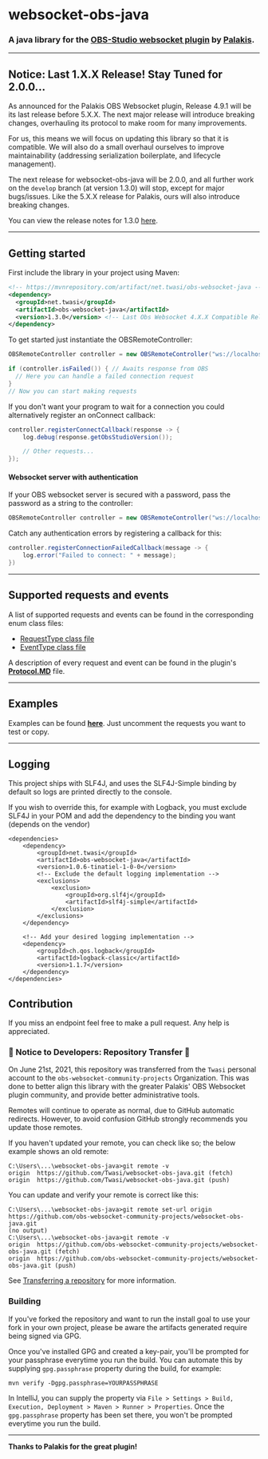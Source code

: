 
# websocket-obs-java
### A java library for the [**OBS-Studio websocket plugin**](https://github.com/Palakis/obs-websocket) by [**Palakis**](https://github.com/Palakis).

---

## Notice: Last 1.X.X Release! Stay Tuned for 2.0.0...
As announced for the Palakis OBS Websocket plugin, Release 4.9.1 will be its last release before 5.X.X. The next major release will introduce breaking changes, overhauling its protocol to make room for many improvements.

For us, this means we will focus on updating this library so that it is compatible. We will also do a small overhaul ourselves to improve maintainability (addressing serialization boilerplate, and lifecycle management).

The next release for websocket-obs-java will be 2.0.0, and all further work on the `develop` branch (at version 1.3.0) will stop, except for major bugs/issues. Like the 5.X.X release for Palakis, ours will also introduce breaking changes.

You can view the release notes for 1.3.0 [here](https://github.com/Twasi/websocket-obs-java/pull/44).

---
## Getting started

First include the library in your project using Maven:

```xml
<!-- https://mvnrepository.com/artifact/net.twasi/obs-websocket-java -->
<dependency>
  <groupId>net.twasi</groupId>
  <artifactId>obs-websocket-java</artifactId>
  <version>1.3.0</version> <!-- Last Obs Websocket 4.X.X Compatible Release -->
</dependency>
```

To get started just instantiate the OBSRemoteController:

```java
OBSRemoteController controller = new OBSRemoteController("ws://localhost:4444", false);

if (controller.isFailed()) { // Awaits response from OBS
  // Here you can handle a failed connection request
}
// Now you can start making requests
```

If you don't want your program to wait for a connection you could alternatively register an onConnect callback:

```java
controller.registerConnectCallback(response -> {
	log.debug(response.getObsStudioVersion());

	// Other requests...
});
```

#### Websocket server with authentication

If your OBS websocket server is secured with a password, pass the password as a string to the controller:
```java
OBSRemoteController controller = new OBSRemoteController("ws://localhost:4444", false, "myPassword");
```

Catch any authentication errors by registering a callback for this:
```java
controller.registerConnectionFailedCallback(message -> {
    log.error("Failed to connect: " + message);
})
```

---
## Supported requests and events 

A list of supported requests and events can be found in the corresponding enum class files:
- [RequestType class file](src/main/java/net/twasi/obsremotejava/requests/RequestType.java)
- [EventType class file](src/main/java/net/twasi/obsremotejava/events/EventType.java)

A description of every request and event can be found in the plugin's [**Protocol.MD**](https://github.com/Palakis/obs-websocket/blob/4.x-current/docs/generated/protocol.md) file.

---
## Examples

Examples can be found [**here**](src/test/java/net/twasi/obsremotejava/test/OBSRemoteControllerTest.java). Just uncomment the requests you want to test or copy.

---

## Logging
This project ships with SLF4J, and uses the SLF4J-Simple binding by default so logs are printed directly to the console. 

If you wish to override this, for example with Logback, you must exclude SLF4J in your POM and add the dependency to the
binding you want (depends on the vendor)
```
<dependencies>
    <dependency>
        <groupId>net.twasi</groupId>
        <artifactId>obs-websocket-java</artifactId>
        <version>1.0.6-tinatiel-1-0-0</version>
        <!-- Exclude the default logging implementation -->
        <exclusions>
            <exclusion>
                <groupId>org.slf4j</groupId>
                <artifactId>slf4j-simple</artifactId>
            </exclusion>
        </exclusions>
    </dependency>
    
    <!-- Add your desired logging implementation -->
    <dependency>
        <groupId>ch.qos.logback</groupId>
        <artifactId>logback-classic</artifactId>
        <version>1.1.7</version>
    </dependency>
</dependencies>
```

## Contribution

If you miss an endpoint feel free to make a pull request. Any help is appreciated.

### 📘 Notice to Developers: Repository Transfer 📘
On June 21st, 2021, this repository was transferred from the `Twasi` personal account to the 
`obs-websocket-community-projects` Organization. This was done to better align this library with the 
greater Palakis' OBS Websocket plugin community, and provide better administrative tools.

Remotes will continue to operate as normal, due to GitHub automatic redirects. However, to avoid 
confusion GitHub strongly recommends you update those remotes. 

If you haven't updated your remote, you can check like so; the below example shows an old remote:
```
C:\Users\...\websocket-obs-java>git remote -v
origin  https://github.com/Twasi/websocket-obs-java.git (fetch)
origin  https://github.com/Twasi/websocket-obs-java.git (push)
```
You can update and verify your remote is correct like this:
```
C:\Users\...\websocket-obs-java>git remote set-url origin https://github.com/obs-websocket-community-projects/websocket-obs-java.git
(no output)
C:\Users\...\websocket-obs-java>git remote -v
origin  https://github.com/obs-websocket-community-projects/websocket-obs-java.git (fetch)
origin  https://github.com/obs-websocket-community-projects/websocket-obs-java.git (push)
```
See [Transferring a repository](https://docs.github.com/en/github/administering-a-repository/managing-repository-settings/transferring-a-repository)
for more information.


### Building

If you've forked the repository and want to run the install goal to use your fork in your own project, please be aware
the artifacts generated require being signed via GPG. 

Once you've installed GPG and created a key-pair, you'll be prompted for your passphrase everytime you run the build. 
You can automate this by supplying `gpg.passphrase` property during the build, for example:

```
mvn verify -Dgpg.passphrase=YOURPASSPHRASE
```
   
In IntelliJ, you can supply the property via `File > Settings > Build, Execution, Deployment > Maven > Runner > Properties`.
Once the `gpg.passphrase` property has been set there, you won't be prompted everytime you run the build.

---
**Thanks to Palakis for the great plugin!**
